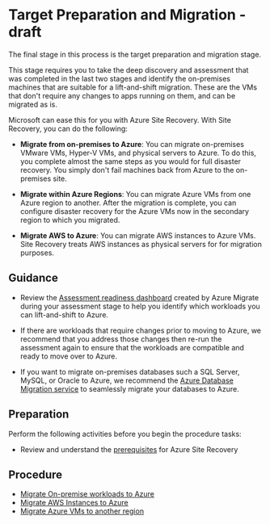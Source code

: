 # Target Preparation and Migration - draft

The final stage in this process is the target preparation and migration stage. 

This stage requires you to take the deep discovery and assessment that was completed in the last two stages and identify the on-premises machines that are suitable for a lift-and-shift migration. These are the VMs that don't require any changes to apps running on them, and can be migrated as is.

Microsoft can ease this for you with Azure Site Recovery. With Site Recovery, you can do the following:

  - **Migrate from on-premises to Azure**: You can migrate on-premises VMware VMs, Hyper-V VMs, and physical servers to Azure. To do this, you complete almost the same steps as you would for full disaster recovery. You simply don't fail machines back from Azure to the on-premises site.

  - **Migrate within Azure Regions**: You can migrate Azure VMs from one Azure region to another. After the migration is complete, you can configure disaster recovery for the Azure VMs now in the secondary region to which you migrated.

  - **Migrate AWS to Azure**: You can migrate AWS instances to Azure VMs. Site Recovery treats AWS instances as physical servers for for migration purposes.

## Guidance

  - Review the [Assessment readiness dashboard](https://docs.microsoft.com/en-us/azure/migrate/how-to-get-migration-tool#review-suggested-migration-methods) created by Azure Migrate during your assessment stage to help you identify which workloads you can lift-and-shift to Azure.

  - If there are workloads that require changes prior to moving to Azure, we recommend that you address those changes then re-run the assessment again to ensure that the workloads are compatible and ready to move over to Azure.

  - If you want to migrate on-premises databases such a SQL Server, MySQL, or Oracle to Azure, we recommend the [Azure Database Migration service](https://azure.microsoft.com/campaigns/database-migration/) to seamlessly migrate your databases to Azure.

## Preparation

Perform the following activities before you begin the procedure tasks: 

  - Review and understand the [prerequisites](https://docs.microsoft.com/en-us/azure/cloud-solution-provider/migration/on-premises-to-azure-csp/asr-setup-guide#prerequisites) for Azure Site Recovery


## Procedure

  - [Migrate On-premise workloads to Azure](https://docs.microsoft.com/en-us/azure/site-recovery/migrate-tutorial-on-premises-azure)
  - [Migrate AWS Instances to Azure](https://docs.microsoft.com/en-us/azure/site-recovery/migrate-tutorial-aws-azure)
  - [Migrate Azure VMs to another region](https://docs.microsoft.com/en-us/azure/site-recovery/azure-to-azure-tutorial-migrate)



